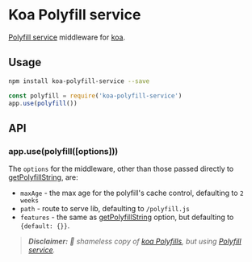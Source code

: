 
# Koa Polyfill service

[Polyfill service](https://github.com/Financial-Times/polyfill-service) middleware for [koa](https://github.com/koajs/koa).

## Usage

```bash
npm install koa-polyfill-service --save
```

```js
const polyfill = require('koa-polyfill-service')
app.use(polyfill())
```

## API

### app.use(polyfill([options]))

The `options` for the middleware, other than those passed directly to [getPolyfillString](https://github.com/Financial-Times/polyfill-service#library-api-reference), are:

- `maxAge` - the max age for the polyfill's cache control, defaulting to `2 weeks`
- `path` - route to serve lib, defaulting to `/polyfill.js`
- `features` - the same as [getPolyfillString](https://github.com/Financial-Times/polyfill-service#library-api-reference) option, but defaulting to `{default: {}}`.


> _**Disclaimer:** :see_no_evil: shameless copy of [koa Polyfills](https://github.com/polyfills/koa), but using [Polyfill service](https://github.com/Financial-Times/polyfill-service)._
